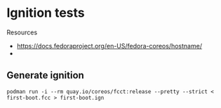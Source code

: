 # Ignition tests

Resources
 * https://docs.fedoraproject.org/en-US/fedora-coreos/hostname/
 *


## Generate ignition

```
podman run -i --rm quay.io/coreos/fcct:release --pretty --strict < first-boot.fcc > first-boot.ign
```